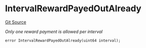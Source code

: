 # IntervalRewardPayedOutAlready
[Git Source](https://github.com/nayms/contracts-v3/blob/ea2c06f70609c813d27d424e0330651d3c634d21/src/shared/CustomErrors.sol)

*Only one reward payment is allowed per interval*


```solidity
error IntervalRewardPayedOutAlready(uint64 interval);
```

